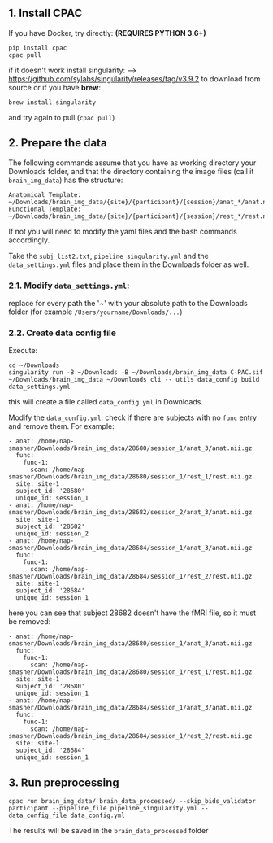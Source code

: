 ## 1. Install CPAC
If you have Docker, try directly:
__(REQUIRES PYTHON 3.6+)__
```
pip install cpac
cpac pull
```

if it doesn't work install singularity:
--> https://github.com/sylabs/singularity/releases/tag/v3.9.2 to download from source
or if you have __brew__:
```
brew install singularity
```

and try again to pull (`cpac pull`)

## 2. Prepare the data
The following commands assume that you have as working directory your Downloads folder, and that the directory containing the image files (call it `brain_img_data`) has the structure:
```
Anatomical Template:  ~/Downloads/brain_img_data/{site}/{participant}/{session}/anat_*/anat.nii.gz
Functional Template:  ~/Downloads/brain_img_data/{site}/{participant}/{session}/rest_*/rest.nii.gz
```

If not you will need to modify the yaml files and the bash commands accordingly.

Take the `subj_list2.txt`, `pipeline_singularity.yml` and the `data_settings.yml` files and place them in the Downloads folder as well.

### 2.1. Modify `data_settings.yml`:
replace for every path the '~' with your absolute path to the Downloads folder (for example `/Users/yourname/Downloads/...`)

### 2.2. Create data config file
Execute:
```
cd ~/Downloads
singularity run -B ~/Downloads -B ~/Downloads/brain_img_data C-PAC.sif ~/Downloads/brain_img_data ~/Downloads cli -- utils data_config build data_settings.yml 
```

this will create a file called `data_config.yml` in Downloads.

Modify the `data_config.yml`:
check if there are subjects with no `func` entry and remove them.
For example:
```
- anat: /home/nap-smasher/Downloads/brain_img_data/28680/session_1/anat_3/anat.nii.gz
  func:
    func-1:
      scan: /home/nap-smasher/Downloads/brain_img_data/28680/session_1/rest_1/rest.nii.gz
  site: site-1
  subject_id: '28680'
  unique_id: session_1
- anat: /home/nap-smasher/Downloads/brain_img_data/28682/session_2/anat_3/anat.nii.gz
  site: site-1
  subject_id: '28682'
  unique_id: session_2
- anat: /home/nap-smasher/Downloads/brain_img_data/28684/session_1/anat_3/anat.nii.gz
  func:
    func-1:
      scan: /home/nap-smasher/Downloads/brain_img_data/28684/session_1/rest_2/rest.nii.gz
  site: site-1
  subject_id: '28684'
  unique_id: session_1
```
here you can see that subject 28682 doesn't have the fMRI file, so it must be removed:
```
- anat: /home/nap-smasher/Downloads/brain_img_data/28680/session_1/anat_3/anat.nii.gz
  func:
    func-1:
      scan: /home/nap-smasher/Downloads/brain_img_data/28680/session_1/rest_1/rest.nii.gz
  site: site-1
  subject_id: '28680'
  unique_id: session_1
- anat: /home/nap-smasher/Downloads/brain_img_data/28684/session_1/anat_3/anat.nii.gz
  func:
    func-1:
      scan: /home/nap-smasher/Downloads/brain_img_data/28684/session_1/rest_2/rest.nii.gz
  site: site-1
  subject_id: '28684'
  unique_id: session_1
```

## 3. Run preprocessing
```
cpac run brain_img_data/ brain_data_processed/ --skip_bids_validator participant --pipeline_file pipeline_singularity.yml --data_config_file data_config.yml 
```
The results will be saved in the `brain_data_processed` folder